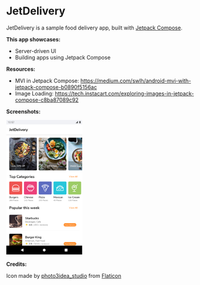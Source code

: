 # JetDelivery  
JetDelivery is a sample food delivery app, built with [Jetpack Compose](https://developer.android.com/jetpack/compose).

**This app showcases:**
 - Server-driven UI 
 - Building apps using Jetpack Compose
 
**Resources:**
 - MVI in Jetpack Compose: https://medium.com/swlh/android-mvi-with-jetpack-compose-b0890f5156ac
 - Image Loading: https://tech.instacart.com/exploring-images-in-jetpack-compose-c8ba87089c92
 
**Screenshots:**

<img src="art/Screenshot_1.png" width="40%" />

**Credits:**

Icon made by [photo3idea_studio](https://www.flaticon.com/authors/photo3idea-studio) from [Flaticon](www.flaticon.com)
